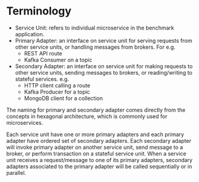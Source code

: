# Terminology
- Service Unit: refers to individual microservice in the benchmark application.
- Primary Adapter: an interface on service unit for serving requests from other service units, or handling messages from brokers. For e.g.
    - REST API route
    - Kafka Consumer on a topic
- Secondary Adapter: an interface on service unit for making requests to other service units, sending messages to brokers, or reading/writing to stateful services. e.g.
    - HTTP client calling a route
    - Kafka Producer for a topic
    - MongoDB client for a collection

The naming for primary and secondary adapter comes directly from the concepts in hexagonal architecture, which is commonly used for microservices.

Each service unit have one or more primary adapters and each primary adapter have ordered set of secondary adapters. 
Each secondary adapter will invoke primary adapter on another service unit, send message to a broker, or perform transaction on a stateful service unit.
When a service unit receives a request/message to one of its primary adapters, secondary adapters associated to the primary adapter will be called sequentially or in parallel.
